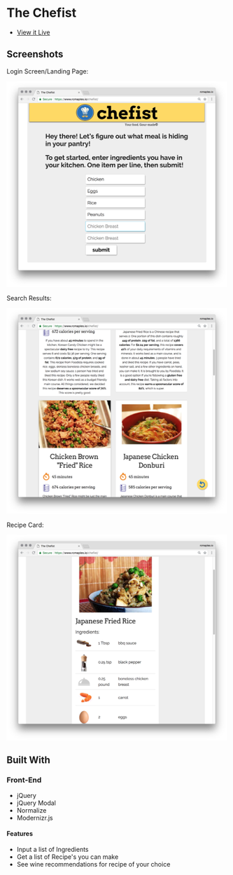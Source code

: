 # The Chefist

- [View it Live](https://rcmaples.io/chefist)

## Screenshots
Login Screen/Landing Page:

![Initial Screen and Search](screens/01_Landing-Search.png)

Search Results:

![Search Results](screens/02_SearchResults.png)

Recipe Card:

![Recipe Card](screens/03_Recipe.png)

## Built With

### Front-End
* jQuery
* jQuery Modal
* Normalize
* Modernizr.js

#### Features

* Input a list of Ingredients
* Get a list of Recipe's you can make
* See wine recommendations for recipe of your choice